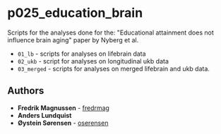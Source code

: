 # p025_education_brain
Scripts for the analyses done for the: "Educational attainment does not influence brain aging" paper by Nyberg et al.

* `01_lb` - scripts for analyses on lifebrain data
* `02_ukb` - script for analyses on longitudinal ukb data
* `03_merged` - scripts for analyses on merged lifebrain and ukb data.

## Authors
* **Fredrik Magnussen** - [fredrmag](https://github.com/fredrmag)
* **Anders Lundquist** 
* **Øystein Sørensen** - [oserensen](https://github.com/osorensen)
